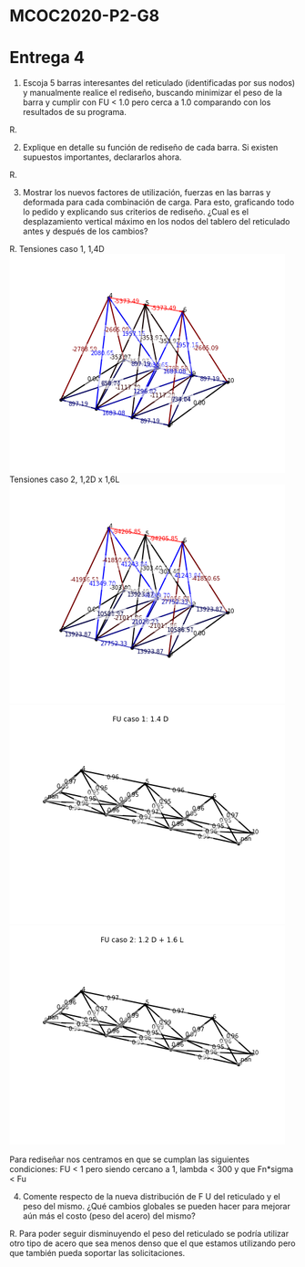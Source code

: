 # MCOC2020-P2-G8
# Entrega 4

1. Escoja 5 barras interesantes del reticulado (identificadas por sus nodos) y manualmente realice el rediseño, buscando minimizar el peso de la barra y cumplir con FU < 1.0 pero cerca a 1.0 comparando con los resultados de su programa. 

  R. 

2. Explique en detalle su función de rediseño de cada barra. Si existen supuestos importantes, declararlos ahora.

  R.

3. Mostrar los nuevos factores de utilización, fuerzas en las barras y deformada para cada combinación de carga. Para esto, graficando todo lo pedido y explicando sus criterios de rediseño. ¿Cual es el desplazamiento vertical máximo en los nodos del tablero del reticulado antes y después de los cambios?

  R. 
  Tensiones caso 1, 1,4D
  ![alt text](https://github.com/EduardoGM98/MCOC2020-P2-G8/blob/master/Tensiones%20caso%201%2C%20%201%2C4D.png)
  Tensiones caso 2, 1,2D x 1,6L
  ![alt text](https://github.com/EduardoGM98/MCOC2020-P2-G8/blob/master/Tensiones%20caso%202%2C%20%201%2C2D%2B1%2C6L.png)
  ![alt text](https://github.com/EduardoGM98/MCOC2020-P2-G8/blob/master/FU%20caso%201%2C%201%2C4D.png)
  ![alt text](https://github.com/EduardoGM98/MCOC2020-P2-G8/blob/master/FU%20caso%202%2C%201%2C2D%20%2B%201%2C6L.png)
  
  Para rediseñar nos centramos en que se cumplan las siguientes condiciones: FU < 1 pero siendo cercano a 1, lambda < 300 y que Fn*sigma < Fu


4. Comente respecto de la nueva distribución de F U del reticulado y el peso del mismo. ¿Qué cambios globales se pueden hacer para mejorar aún más el costo (peso del acero) del mismo?

  R. Para poder seguir disminuyendo el peso del reticulado se podría utilizar otro tipo de acero que sea menos denso que el que estamos utilizando pero que también pueda soportar las solicitaciones. 
